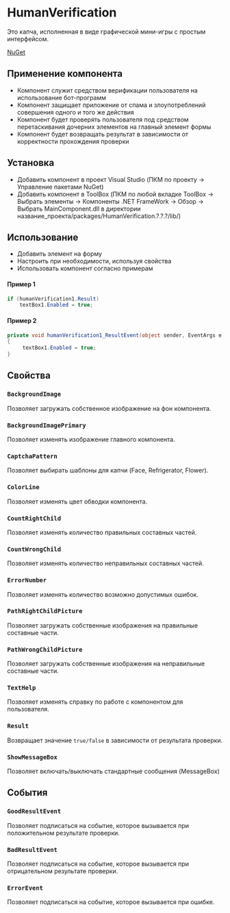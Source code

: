 # HumanVerification
Это капча, исполненная в виде графической мини-игры с простым интерфейсом.

[NuGet](https://www.nuget.org/packages/HumanVerification)

## Применение компонента

* Компонент служит средством верификации пользователя на использование бот-программ
* Компонент защищает приложение от спама и злоупотреблений совершения одного и того же действия
* Компонент будет проверять пользователя под средством перетаскивания дочерних элементов на главный элемент формы
* Компонент будет возвращать результат в зависимости от корректности прохождения проверки

## Установка

* Добавить компонент в проект Visual Studio (ПКМ по проекту -> Управление пакетами NuGet)
* Добавить компонент в ToolBox (ПКМ по любой вкладке ToolBox -> Выбрать элементы -> Компоненты .NET FrameWork -> Обзор -> Выбрать MainComponent.dll в директории название_проекта/packages/HumanVerification.?.?.?/lib/)

## Использование

* Добавить элемент на форму
* Настроить при необходимости, используя свойства
* Использовать компонент согласно примерам
#### Пример 1
```C#
if (humanVerification1.Result) 
    textBox1.Enabled = true;
```
#### Пример 2
```C#
private void humanVerification1_ResultEvent(object sender, EventArgs e)
{
     textBox1.Enabled = true;
}
```
## Свойства

###	`BackgroundImage`
Позволяет загружать собственное изображение на фон компонента.
###	`BackgroundImagePrimary`
Позволяет изменять изображение главного компонента.
###	`CaptchaPattern`
Позволяет выбирать шаблоны для капчи (Face, Refrigerator, Flower).
###	`ColorLine`
Позволяет изменять цвет обводки компонента.
###	`CountRightChild`
Позволяет изменять количество правильных составных частей.
###	`CountWrongChild`
Позволяет изменять количество неправильных составных частей.
###	`ErrorNumber`
Позволяет изменять количество возможно допустимых ошибок.
###	`PathRightChildPicture`
Позволяет загружать собственные изображения на правильные составные части.
###	`PathWrongChildPicture`
Позволяет загружать собственные изображения на неправильные составные части.
###	`TextHelp`
Позволяет изменять справку по работе с компонентом для пользователя.
###	`Result`
Возвращает значение `true/false` в зависимости от результата проверки.
###	`ShowMessageBox`
Позволяет включать/выключать стандартные сообщения (MessageBox)

## События
###	`GoodResultEvent`
Позволяет подписаться на событие, которое вызывается при положительном результате проверки.
###	`BadResultEvent`
Позволяет подписаться на событие, которое вызывается при отрицательном результате проверки.
###	`ErrorEvent`
Позволяет подписаться на событие, которое вызывается при ошибке.
